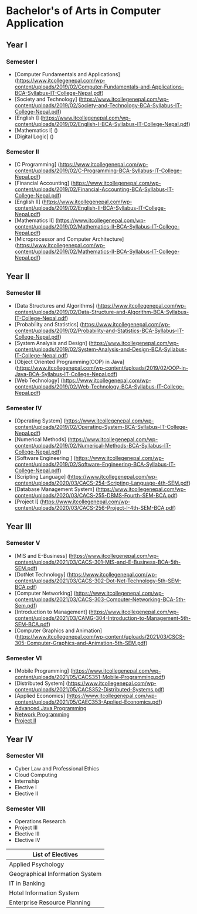 # Bachelor's of Arts in Computer Application

## Year I
### Semester I
- [Computer Fundamentals and Applications] (https://www.itcollegenepal.com/wp-content/uploads/2019/02/Computer-Fundamentals-and-Applications-BCA-Syllabus-IT-College-Nepal.pdf)
- [Society and Technology] (https://www.itcollegenepal.com/wp-content/uploads/2019/02/Society-and-Technology-BCA-Syllabus-IT-College-Nepal.pdf)
- [English I] (https://www.itcollegenepal.com/wp-content/uploads/2019/02/English-I-BCA-Syllabus-IT-College-Nepal.pdf)
- [Mathematics I] ()
- [Digital Logic] ()
### Semester II
- [C Programming] (https://www.itcollegenepal.com/wp-content/uploads/2019/02/C-Programming-BCA-Syllabus-IT-College-Nepal.pdf)
- [Financial Accounting] (https://www.itcollegenepal.com/wp-content/uploads/2019/02/Financial-Accounting-BCA-Syllabus-IT-College-Nepal.pdf)
- [English II] (https://www.itcollegenepal.com/wp-content/uploads/2019/02/English-II-BCA-Syllabus-IT-College-Nepal.pdf)
- [Mathematics II] (https://www.itcollegenepal.com/wp-content/uploads/2019/02/Mathematics-II-BCA-Syllabus-IT-College-Nepal.pdf)
- [Microprocessor and Computer Architecture] (https://www.itcollegenepal.com/wp-content/uploads/2019/02/Mathematics-II-BCA-Syllabus-IT-College-Nepal.pdf)

## Year II
### Semester III
- [Data Structures and Algorithms] (https://www.itcollegenepal.com/wp-content/uploads/2019/02/Data-Structure-and-Algorithm-BCA-Syllabus-IT-College-Nepal.pdf)
- [Probability and Statistics] (https://www.itcollegenepal.com/wp-content/uploads/2019/02/Probability-and-Statistics-BCA-Syllabus-IT-College-Nepal.pdf)
- [System Analysis and Design] (https://www.itcollegenepal.com/wp-content/uploads/2019/02/System-Analysis-and-Design-BCA-Syllabus-IT-College-Nepal.pdf)
- [Object Oriented Programming(OOP) in Java] (https://www.itcollegenepal.com/wp-content/uploads/2019/02/OOP-in-Java-BCA-Syllabus-IT-College-Nepal.pdf)
- [Web Technology] (https://www.itcollegenepal.com/wp-content/uploads/2019/02/Web-Technology-BCA-Syllabus-IT-College-Nepal.pdf)
### Semester IV
- [Operating System] (https://www.itcollegenepal.com/wp-content/uploads/2019/02/Operating-System-BCA-Syllabus-IT-College-Nepal.pdf)
- [Numerical Methods] (https://www.itcollegenepal.com/wp-content/uploads/2019/02/Numerical-Methods-BCA-Syllabus-IT-College-Nepal.pdf)
- [Software Engineering ] (https://www.itcollegenepal.com/wp-content/uploads/2019/02/Software-Engineering-BCA-Syllabus-IT-College-Nepal.pdf)
- [Scripting Language] (https://www.itcollegenepal.com/wp-content/uploads/2020/03/CACS-254-Scripting-Language-4th-SEM.pdf)
- [Database Management System] (https://www.itcollegenepal.com/wp-content/uploads/2020/03/CACS-255-DBMS-Fourth-SEM-BCA.pdf)
- [Project I] (https://www.itcollegenepal.com/wp-content/uploads/2020/03/CACS-256-Project-I-4th-SEM-BCA.pdf)

## Year III
### Semester V
- [MIS and E-Business] (https://www.itcollegenepal.com/wp-content/uploads/2021/03/CACS-301-MIS-and-E-Business-BCA-5th-SEM.pdf)
- [DotNet Technology] (https://www.itcollegenepal.com/wp-content/uploads/2021/03/CACS-302-Dot-Net-Technology-5th-SEM-BCA.pdf)
- [Computer Networking] (https://www.itcollegenepal.com/wp-content/uploads/2021/03/CACS-303-Computer-Networking-BCA-5th-Sem.pdf)
- [Introduction to Management] (https://www.itcollegenepal.com/wp-content/uploads/2021/03/CAMG-304-Introduction-to-Management-5th-SEM-BCA.pdf)
- [Computer Graphics and Animation] (https://www.itcollegenepal.com/wp-content/uploads/2021/03/CSCS-305-Computer-Graphics-and-Animation-5th-SEM.pdf)
### Semester VI
- [Mobile Programming] (https://www.itcollegenepal.com/wp-content/uploads/2021/05/CACS351-Mobile-Programming.pdf)
- [Distributed System] (https://www.itcollegenepal.com/wp-content/uploads/2021/05/CACS352-Distributed-Systems.pdf)
- [Applied Economics] (https://www.itcollegenepal.com/wp-content/uploads/2021/05/CAEC353-Applied-Economics.pdf)
- [Advanced Java Programming](https://www.itcollegenepal.com/wp-content/uploads/2021/05/CACS354-Advanced-Java-Programming.pdf)
- [Network Programming](https://www.itcollegenepal.com/wp-content/uploads/2021/05/CACS355-Network-Programming.pdf)
- [Project II](https://www.itcollegenepal.com/wp-content/uploads/2021/05/CAPJ356-Project-II.pdf)

## Year IV
### Semester VII
- Cyber Law and Professional Ethics
- Cloud Computing
- Internship
- Elective I
- Elective II
### Semester VIII
- Operations Research
- Project III
- Elective III
- Elective IV

| List of Electives |
|------------------|
| Applied Psychology | Knowledge Engineering |
|  Geographical Information System | Advanced DotNet Technology  |
| IT in Banking | Database Programming |
| Hotel Information System | Database Administration |
| Enterprise Resource Planning | Network Administration |
